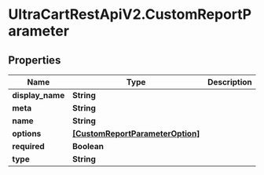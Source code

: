 # UltraCartRestApiV2.CustomReportParameter

## Properties
Name | Type | Description | Notes
------------ | ------------- | ------------- | -------------
**display_name** | **String** |  | [optional] 
**meta** | **String** |  | [optional] 
**name** | **String** |  | [optional] 
**options** | [**[CustomReportParameterOption]**](CustomReportParameterOption.md) |  | [optional] 
**required** | **Boolean** |  | [optional] 
**type** | **String** |  | [optional] 


